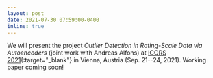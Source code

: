 ```yaml
---
layout: post
date: 2021-07-30 07:59:00-0400
inline: true
---
```


We will present the project <em>Outlier Detection in Rating-Scale Data via Autoencoders</em> (joint work with Andreas Alfons) at [ICORS 2021](http://cstat.tuwien.ac.at/filz/icors2020/index.html){:target="_blank"} in Vienna, Austria (Sep. 21--24, 2021). Working paper coming soon!
